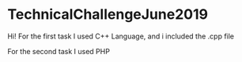 # TechnicalChallengeJune2019

Hi!
For the first task I used C++ Language, and i included the .cpp file

For the second task I used PHP 

